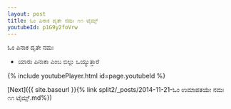 ```yaml
---
layout: post
title: ಓಂ ಪಿನಾಕ ದೃತೇ ನಮಃ ೧೧ ಟೈಮ್ಸ್
youtubeId: p1G9y2foVrw
---
```

 
 
 ಓಂ ಪಿನಾಕ ದೃತೇ ನಮಃ  
 
 -  ಯಾರು ಪಿನಾಕಾ ಎಂಬ ಬಿಲ್ಲು ಒಯ್ಯುತ್ತಾರೆ 
 
  
 
  
 
 
 
 
 
 


{% include youtubePlayer.html id=page.youtubeId %}
 
[Next]({{ site.baseurl }}{% link  split2/_posts/2014-11-21-ಓಂ ಉಮಾಪತಯೇ ನಮಃ ೧೧ ಟೈಮ್ಸ್.md%})
 
